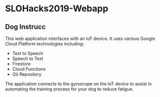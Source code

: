 # SLOHacks2019-Webapp

## Dog Instrucc
This web application interfaces with an IoT device. It uses various Google Cloud Platform technologies including:
* Text to Speech
* Speech to Text
* Firestore
* Cloud Functions
* Git Repository

The application connects to the gyroscope on the IoT device to assist in automating the training process for your dog to reduce fatigue.
